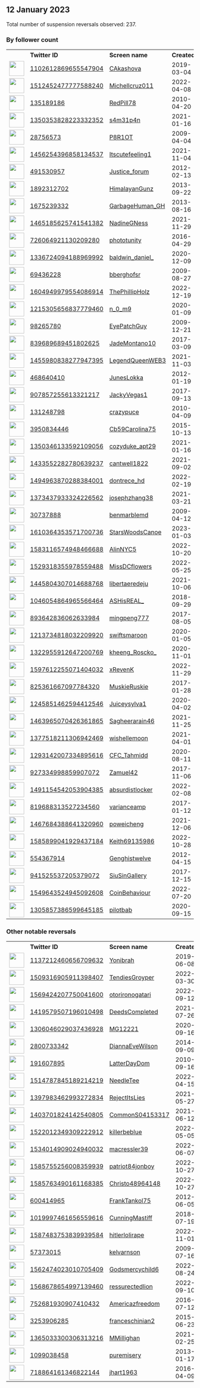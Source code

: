 
## 12 January 2023
Total number of suspension reversals observed: 237.

### By follower count
<table><tr><th></th><th align="left">Twitter ID</th><th align="left">Screen name</th>
<th align="left">Created</th><th align="left">Status</th><th align="left">Suspended</th><th align="left">Followers</th>
<tr><td><a href="https://pbs.twimg.com/profile_images/1612905780591599622/gTw3ieX8_normal.jpg"><img src="https://pbs.twimg.com/profile_images/1612905780591599622/gTw3ieX8_normal.jpg" width="40px" height="40px" align="center"/></a></td><td><a href="https://twitter.com/intent/user?user_id=1102612869655547904">1102612869655547904</a></td><td><a href="https://twitter.com/CAkashova">CAkashova</a></td><td>2019-03-04</td><td align="center"></td><td>2023-01-05</td><td>193555</td></tr>
<tr><td><a href="https://pbs.twimg.com/profile_images/1519097044899713026/CMVd786G_normal.jpg"><img src="https://pbs.twimg.com/profile_images/1519097044899713026/CMVd786G_normal.jpg" width="40px" height="40px" align="center"/></a></td><td><a href="https://twitter.com/intent/user?user_id=1512452477777588240">1512452477777588240</a></td><td><a href="https://twitter.com/Michellcruz011">Michellcruz011</a></td><td>2022-04-08</td><td align="center"></td><td>2022-12-29</td><td>151614</td></tr>
<tr><td><a href="https://pbs.twimg.com/profile_images/1613538737878700032/CauPIvGI_normal.jpg"><img src="https://pbs.twimg.com/profile_images/1613538737878700032/CauPIvGI_normal.jpg" width="40px" height="40px" align="center"/></a></td><td><a href="https://twitter.com/intent/user?user_id=135189186">135189186</a></td><td><a href="https://twitter.com/RedPill78">RedPill78</a></td><td>2010-04-20</td><td align="center"></td><td></td><td>94780</td></tr>
<tr><td><a href="https://pbs.twimg.com/profile_images/1529675700772302848/uXtYNx_v_normal.jpg"><img src="https://pbs.twimg.com/profile_images/1529675700772302848/uXtYNx_v_normal.jpg" width="40px" height="40px" align="center"/></a></td><td><a href="https://twitter.com/intent/user?user_id=1350353828223332352">1350353828223332352</a></td><td><a href="https://twitter.com/s4m31p4n">s4m31p4n</a></td><td>2021-01-16</td><td align="center"></td><td>2023-01-04</td><td>75422</td></tr>
<tr><td><a href="https://pbs.twimg.com/profile_images/1613556460662800384/5gPVBOvC_normal.jpg"><img src="https://pbs.twimg.com/profile_images/1613556460662800384/5gPVBOvC_normal.jpg" width="40px" height="40px" align="center"/></a></td><td><a href="https://twitter.com/intent/user?user_id=28756573">28756573</a></td><td><a href="https://twitter.com/P8R1OT">P8R1OT</a></td><td>2009-04-04</td><td align="center"></td><td></td><td>71908</td></tr>
<tr><td><a href="https://pbs.twimg.com/profile_images/1456254880536883209/xfqPfj37_normal.jpg"><img src="https://pbs.twimg.com/profile_images/1456254880536883209/xfqPfj37_normal.jpg" width="40px" height="40px" align="center"/></a></td><td><a href="https://twitter.com/intent/user?user_id=1456254396858134537">1456254396858134537</a></td><td><a href="https://twitter.com/Itscutefeeling1">Itscutefeeling1</a></td><td>2021-11-04</td><td align="center"></td><td>2022-12-17</td><td>58064</td></tr>
<tr><td><a href="https://pbs.twimg.com/profile_images/1134446093566169089/o_iTNi7K_normal.jpg"><img src="https://pbs.twimg.com/profile_images/1134446093566169089/o_iTNi7K_normal.jpg" width="40px" height="40px" align="center"/></a></td><td><a href="https://twitter.com/intent/user?user_id=491530957">491530957</a></td><td><a href="https://twitter.com/Justice_forum">Justice_forum</a></td><td>2012-02-13</td><td align="center"></td><td>2022-12-27</td><td>56443</td></tr>
<tr><td><a href="https://pbs.twimg.com/profile_images/1522159963614941186/A1pTHSwd_normal.jpg"><img src="https://pbs.twimg.com/profile_images/1522159963614941186/A1pTHSwd_normal.jpg" width="40px" height="40px" align="center"/></a></td><td><a href="https://twitter.com/intent/user?user_id=1892312702">1892312702</a></td><td><a href="https://twitter.com/HimalayanGunz">HimalayanGunz</a></td><td>2013-09-22</td><td align="center"></td><td>2023-01-04</td><td>34220</td></tr>
<tr><td><a href="https://pbs.twimg.com/profile_images/1049531025989062657/I0Iuajce_normal.jpg"><img src="https://pbs.twimg.com/profile_images/1049531025989062657/I0Iuajce_normal.jpg" width="40px" height="40px" align="center"/></a></td><td><a href="https://twitter.com/intent/user?user_id=1675239332">1675239332</a></td><td><a href="https://twitter.com/GarbageHuman_GH">GarbageHuman_GH</a></td><td>2013-08-16</td><td align="center"></td><td></td><td>28774</td></tr>
<tr><td><a href="https://pbs.twimg.com/profile_images/1465186808208113667/A-rq-bUb_normal.jpg"><img src="https://pbs.twimg.com/profile_images/1465186808208113667/A-rq-bUb_normal.jpg" width="40px" height="40px" align="center"/></a></td><td><a href="https://twitter.com/intent/user?user_id=1465185625741541382">1465185625741541382</a></td><td><a href="https://twitter.com/NadineGNess">NadineGNess</a></td><td>2021-11-29</td><td align="center"></td><td>2023-01-11</td><td>28651</td></tr>
<tr><td><a href="https://pbs.twimg.com/profile_images/726153395829112833/BfOPi-Ee_normal.jpg"><img src="https://pbs.twimg.com/profile_images/726153395829112833/BfOPi-Ee_normal.jpg" width="40px" height="40px" align="center"/></a></td><td><a href="https://twitter.com/intent/user?user_id=726064921130209280">726064921130209280</a></td><td><a href="https://twitter.com/phototunity">phototunity</a></td><td>2016-04-29</td><td align="center"></td><td>2023-01-07</td><td>26187</td></tr>
<tr><td><a href="https://pbs.twimg.com/profile_images/1655284792626216962/kPMBhMAi_normal.jpg"><img src="https://pbs.twimg.com/profile_images/1655284792626216962/kPMBhMAi_normal.jpg" width="40px" height="40px" align="center"/></a></td><td><a href="https://twitter.com/intent/user?user_id=1336724094188969992">1336724094188969992</a></td><td><a href="https://twitter.com/baldwin_daniel_">baldwin_daniel_</a></td><td>2020-12-09</td><td align="center"></td><td>2023-01-11</td><td>23813</td></tr>
<tr><td><a href="https://pbs.twimg.com/profile_images/1644017959516381190/uS1dMCG3_normal.jpg"><img src="https://pbs.twimg.com/profile_images/1644017959516381190/uS1dMCG3_normal.jpg" width="40px" height="40px" align="center"/></a></td><td><a href="https://twitter.com/intent/user?user_id=69436228">69436228</a></td><td><a href="https://twitter.com/bberghofsr">bberghofsr</a></td><td>2009-08-27</td><td align="center"></td><td></td><td>19679</td></tr>
<tr><td><a href="https://pbs.twimg.com/profile_images/1648202681394028547/KsYH0zEQ_normal.jpg"><img src="https://pbs.twimg.com/profile_images/1648202681394028547/KsYH0zEQ_normal.jpg" width="40px" height="40px" align="center"/></a></td><td><a href="https://twitter.com/intent/user?user_id=1604949979554086914">1604949979554086914</a></td><td><a href="https://twitter.com/ThePhillipHolz">ThePhillipHolz</a></td><td>2022-12-19</td><td align="center"></td><td>2023-01-05</td><td>12523</td></tr>
<tr><td><a href="https://pbs.twimg.com/profile_images/1621918976535154690/ecaLXXpC_normal.jpg"><img src="https://pbs.twimg.com/profile_images/1621918976535154690/ecaLXXpC_normal.jpg" width="40px" height="40px" align="center"/></a></td><td><a href="https://twitter.com/intent/user?user_id=1215305656837779460">1215305656837779460</a></td><td><a href="https://twitter.com/n_0_m9">n_0_m9</a></td><td>2020-01-09</td><td align="center"></td><td>2022-12-01</td><td>11916</td></tr>
<tr><td><a href="https://pbs.twimg.com/profile_images/570639372760793088/yKd-nHpt_normal.jpeg"><img src="https://pbs.twimg.com/profile_images/570639372760793088/yKd-nHpt_normal.jpeg" width="40px" height="40px" align="center"/></a></td><td><a href="https://twitter.com/intent/user?user_id=98265780">98265780</a></td><td><a href="https://twitter.com/EyePatchGuy">EyePatchGuy</a></td><td>2009-12-21</td><td align="center"></td><td>2023-01-06</td><td>11438</td></tr>
<tr><td><a href="https://pbs.twimg.com/profile_images/1658706927436611586/ILilDer-_normal.jpg"><img src="https://pbs.twimg.com/profile_images/1658706927436611586/ILilDer-_normal.jpg" width="40px" height="40px" align="center"/></a></td><td><a href="https://twitter.com/intent/user?user_id=839689689451802625">839689689451802625</a></td><td><a href="https://twitter.com/JadeMontano10">JadeMontano10</a></td><td>2017-03-09</td><td align="center"></td><td>2023-01-11</td><td>9685</td></tr>
<tr><td><a href="https://pbs.twimg.com/profile_images/1656185863615954944/QwvVgC8I_normal.jpg"><img src="https://pbs.twimg.com/profile_images/1656185863615954944/QwvVgC8I_normal.jpg" width="40px" height="40px" align="center"/></a></td><td><a href="https://twitter.com/intent/user?user_id=1455980838277947395">1455980838277947395</a></td><td><a href="https://twitter.com/LegendQueenWEB3">LegendQueenWEB3</a></td><td>2021-11-03</td><td align="center"></td><td>2022-12-30</td><td>7810</td></tr>
<tr><td><a href="https://pbs.twimg.com/profile_images/1135902201468133376/_NnvJlac_normal.png"><img src="https://pbs.twimg.com/profile_images/1135902201468133376/_NnvJlac_normal.png" width="40px" height="40px" align="center"/></a></td><td><a href="https://twitter.com/intent/user?user_id=468640410">468640410</a></td><td><a href="https://twitter.com/JunesLokka">JunesLokka</a></td><td>2012-01-19</td><td align="center"></td><td></td><td>7655</td></tr>
<tr><td><a href="https://pbs.twimg.com/profile_images/1216458947311222785/SeJla8M3_normal.jpg"><img src="https://pbs.twimg.com/profile_images/1216458947311222785/SeJla8M3_normal.jpg" width="40px" height="40px" align="center"/></a></td><td><a href="https://twitter.com/intent/user?user_id=907857255613321217">907857255613321217</a></td><td><a href="https://twitter.com/JackyVegas1">JackyVegas1</a></td><td>2017-09-13</td><td align="center"></td><td></td><td>6678</td></tr>
<tr><td><a href="https://pbs.twimg.com/profile_images/1481023021783842819/r3z6g-IJ_normal.jpg"><img src="https://pbs.twimg.com/profile_images/1481023021783842819/r3z6g-IJ_normal.jpg" width="40px" height="40px" align="center"/></a></td><td><a href="https://twitter.com/intent/user?user_id=131248798">131248798</a></td><td><a href="https://twitter.com/crazypuce">crazypuce</a></td><td>2010-04-09</td><td align="center"></td><td>2022-12-20</td><td>6431</td></tr>
<tr><td><a href="https://pbs.twimg.com/profile_images/1103436852386848768/QVRS4kP7_normal.jpg"><img src="https://pbs.twimg.com/profile_images/1103436852386848768/QVRS4kP7_normal.jpg" width="40px" height="40px" align="center"/></a></td><td><a href="https://twitter.com/intent/user?user_id=3950834446">3950834446</a></td><td><a href="https://twitter.com/Cb59Carolina75">Cb59Carolina75</a></td><td>2015-10-13</td><td align="center"></td><td></td><td>6401</td></tr>
<tr><td><a href="https://pbs.twimg.com/profile_images/1638938803938410497/Uyymh3Fq_normal.jpg"><img src="https://pbs.twimg.com/profile_images/1638938803938410497/Uyymh3Fq_normal.jpg" width="40px" height="40px" align="center"/></a></td><td><a href="https://twitter.com/intent/user?user_id=1350346133592109056">1350346133592109056</a></td><td><a href="https://twitter.com/cozyduke_apt29">cozyduke_apt29</a></td><td>2021-01-16</td><td align="center"></td><td>2023-01-06</td><td>6069</td></tr>
<tr><td><a href="https://pbs.twimg.com/profile_images/1653711107624689664/VlArpT89_normal.jpg"><img src="https://pbs.twimg.com/profile_images/1653711107624689664/VlArpT89_normal.jpg" width="40px" height="40px" align="center"/></a></td><td><a href="https://twitter.com/intent/user?user_id=1433552282780639237">1433552282780639237</a></td><td><a href="https://twitter.com/cantwell1822">cantwell1822</a></td><td>2021-09-02</td><td align="center"></td><td>2022-12-26</td><td>6064</td></tr>
<tr><td><a href="https://pbs.twimg.com/profile_images/1659002623662628864/BqPUOZ-P_normal.jpg"><img src="https://pbs.twimg.com/profile_images/1659002623662628864/BqPUOZ-P_normal.jpg" width="40px" height="40px" align="center"/></a></td><td><a href="https://twitter.com/intent/user?user_id=1494963870288384001">1494963870288384001</a></td><td><a href="https://twitter.com/dontrece_hd">dontrece_hd</a></td><td>2022-02-19</td><td align="center"></td><td>2023-01-07</td><td>5476</td></tr>
<tr><td><a href="https://pbs.twimg.com/profile_images/1422374281783267329/OIUP40jX_normal.jpg"><img src="https://pbs.twimg.com/profile_images/1422374281783267329/OIUP40jX_normal.jpg" width="40px" height="40px" align="center"/></a></td><td><a href="https://twitter.com/intent/user?user_id=1373437933324226562">1373437933324226562</a></td><td><a href="https://twitter.com/josephzhang38">josephzhang38</a></td><td>2021-03-21</td><td align="center"></td><td></td><td>5363</td></tr>
<tr><td><a href="https://pbs.twimg.com/profile_images/1610689484114300928/jR5FBMAN_normal.jpg"><img src="https://pbs.twimg.com/profile_images/1610689484114300928/jR5FBMAN_normal.jpg" width="40px" height="40px" align="center"/></a></td><td><a href="https://twitter.com/intent/user?user_id=30737888">30737888</a></td><td><a href="https://twitter.com/benmarblemd">benmarblemd</a></td><td>2009-04-12</td><td align="center">🚫</td><td>2023-01-05</td><td>4942</td></tr>
<tr><td><a href="https://pbs.twimg.com/profile_images/1643253145055776770/aJTAxTnN_normal.jpg"><img src="https://pbs.twimg.com/profile_images/1643253145055776770/aJTAxTnN_normal.jpg" width="40px" height="40px" align="center"/></a></td><td><a href="https://twitter.com/intent/user?user_id=1610364353571700736">1610364353571700736</a></td><td><a href="https://twitter.com/StarsWoodsCanoe">StarsWoodsCanoe</a></td><td>2023-01-03</td><td align="center"></td><td>2023-01-11</td><td>4229</td></tr>
<tr><td><a href="https://pbs.twimg.com/profile_images/1583116871372623873/m-APEx4k_normal.jpg"><img src="https://pbs.twimg.com/profile_images/1583116871372623873/m-APEx4k_normal.jpg" width="40px" height="40px" align="center"/></a></td><td><a href="https://twitter.com/intent/user?user_id=1583116574948466688">1583116574948466688</a></td><td><a href="https://twitter.com/AlinNYC5">AlinNYC5</a></td><td>2022-10-20</td><td align="center"></td><td>2023-01-07</td><td>3971</td></tr>
<tr><td><a href="https://pbs.twimg.com/profile_images/1635475794595135488/jy1KC-Ct_normal.jpg"><img src="https://pbs.twimg.com/profile_images/1635475794595135488/jy1KC-Ct_normal.jpg" width="40px" height="40px" align="center"/></a></td><td><a href="https://twitter.com/intent/user?user_id=1529318355978559488">1529318355978559488</a></td><td><a href="https://twitter.com/MissDCflowers">MissDCflowers</a></td><td>2022-05-25</td><td align="center"></td><td>2023-01-07</td><td>3887</td></tr>
<tr><td><a href="https://pbs.twimg.com/profile_images/1445805046990581760/qntyHCrg_normal.jpg"><img src="https://pbs.twimg.com/profile_images/1445805046990581760/qntyHCrg_normal.jpg" width="40px" height="40px" align="center"/></a></td><td><a href="https://twitter.com/intent/user?user_id=1445804307014688768">1445804307014688768</a></td><td><a href="https://twitter.com/libertaeredeju">libertaeredeju</a></td><td>2021-10-06</td><td align="center"></td><td>2023-01-07</td><td>3832</td></tr>
<tr><td><a href="https://pbs.twimg.com/profile_images/1633179703770075137/pm0Lm4s9_normal.jpg"><img src="https://pbs.twimg.com/profile_images/1633179703770075137/pm0Lm4s9_normal.jpg" width="40px" height="40px" align="center"/></a></td><td><a href="https://twitter.com/intent/user?user_id=1046054864965566464">1046054864965566464</a></td><td><a href="https://twitter.com/ASHisREAL_">ASHisREAL_</a></td><td>2018-09-29</td><td align="center">🚫</td><td>2022-05-14</td><td>3608</td></tr>
<tr><td><a href="https://pbs.twimg.com/profile_images/1653587683447549955/AvKZLZwo_normal.jpg"><img src="https://pbs.twimg.com/profile_images/1653587683447549955/AvKZLZwo_normal.jpg" width="40px" height="40px" align="center"/></a></td><td><a href="https://twitter.com/intent/user?user_id=893642836062633984">893642836062633984</a></td><td><a href="https://twitter.com/mingpeng777">mingpeng777</a></td><td>2017-08-05</td><td align="center"></td><td>2023-01-11</td><td>3545</td></tr>
<tr><td><a href="https://pbs.twimg.com/profile_images/1578380291554439171/wnjl2cwx_normal.jpg"><img src="https://pbs.twimg.com/profile_images/1578380291554439171/wnjl2cwx_normal.jpg" width="40px" height="40px" align="center"/></a></td><td><a href="https://twitter.com/intent/user?user_id=1213734818032209920">1213734818032209920</a></td><td><a href="https://twitter.com/swiftsmaroon">swiftsmaroon</a></td><td>2020-01-05</td><td align="center"></td><td>2023-01-07</td><td>3520</td></tr>
<tr><td><a href="https://pbs.twimg.com/profile_images/1649537076172292096/0ngtSxEn_normal.jpg"><img src="https://pbs.twimg.com/profile_images/1649537076172292096/0ngtSxEn_normal.jpg" width="40px" height="40px" align="center"/></a></td><td><a href="https://twitter.com/intent/user?user_id=1322955912647200769">1322955912647200769</a></td><td><a href="https://twitter.com/kheeng_Roscko_">kheeng_Roscko_</a></td><td>2020-11-01</td><td align="center"></td><td>2023-01-07</td><td>3238</td></tr>
<tr><td><a href="https://pbs.twimg.com/profile_images/1643294911993634826/wHjkm1b__normal.jpg"><img src="https://pbs.twimg.com/profile_images/1643294911993634826/wHjkm1b__normal.jpg" width="40px" height="40px" align="center"/></a></td><td><a href="https://twitter.com/intent/user?user_id=1597612255071404032">1597612255071404032</a></td><td><a href="https://twitter.com/xRevenK">xRevenK</a></td><td>2022-11-29</td><td align="center">🔒</td><td>2023-01-08</td><td>3200</td></tr>
<tr><td><a href="https://pbs.twimg.com/profile_images/829906046537854977/6zvjzbLY_normal.jpg"><img src="https://pbs.twimg.com/profile_images/829906046537854977/6zvjzbLY_normal.jpg" width="40px" height="40px" align="center"/></a></td><td><a href="https://twitter.com/intent/user?user_id=825361667097784320">825361667097784320</a></td><td><a href="https://twitter.com/MuskieRuskie">MuskieRuskie</a></td><td>2017-01-28</td><td align="center"></td><td>2022-10-25</td><td>3168</td></tr>
<tr><td><a href="https://pbs.twimg.com/profile_images/1654749170362662912/7Qr-gwoq_normal.jpg"><img src="https://pbs.twimg.com/profile_images/1654749170362662912/7Qr-gwoq_normal.jpg" width="40px" height="40px" align="center"/></a></td><td><a href="https://twitter.com/intent/user?user_id=1245851462594412546">1245851462594412546</a></td><td><a href="https://twitter.com/Juiceysylva1">Juiceysylva1</a></td><td>2020-04-02</td><td align="center"></td><td>2022-12-26</td><td>3000</td></tr>
<tr><td><a href="https://pbs.twimg.com/profile_images/1658165962858700800/ntYY0FHF_normal.jpg"><img src="https://pbs.twimg.com/profile_images/1658165962858700800/ntYY0FHF_normal.jpg" width="40px" height="40px" align="center"/></a></td><td><a href="https://twitter.com/intent/user?user_id=1463965070426361865">1463965070426361865</a></td><td><a href="https://twitter.com/Sagheerarain46">Sagheerarain46</a></td><td>2021-11-25</td><td align="center"></td><td>2022-12-06</td><td>2989</td></tr>
<tr><td><a href="https://pbs.twimg.com/profile_images/1619100717893165057/Bcfe20N-_normal.jpg"><img src="https://pbs.twimg.com/profile_images/1619100717893165057/Bcfe20N-_normal.jpg" width="40px" height="40px" align="center"/></a></td><td><a href="https://twitter.com/intent/user?user_id=1377518211306942469">1377518211306942469</a></td><td><a href="https://twitter.com/wishellemoon">wishellemoon</a></td><td>2021-04-01</td><td align="center"></td><td>2023-01-08</td><td>2860</td></tr>
<tr><td><a href="https://pbs.twimg.com/profile_images/1645458440595329024/VN1Y0TW1_normal.jpg"><img src="https://pbs.twimg.com/profile_images/1645458440595329024/VN1Y0TW1_normal.jpg" width="40px" height="40px" align="center"/></a></td><td><a href="https://twitter.com/intent/user?user_id=1293142007334895616">1293142007334895616</a></td><td><a href="https://twitter.com/CFC_Tahmidd">CFC_Tahmidd</a></td><td>2020-08-11</td><td align="center"></td><td>2022-12-12</td><td>2558</td></tr>
<tr><td><a href="https://pbs.twimg.com/profile_images/1374448584226004993/II52dTw-_normal.jpg"><img src="https://pbs.twimg.com/profile_images/1374448584226004993/II52dTw-_normal.jpg" width="40px" height="40px" align="center"/></a></td><td><a href="https://twitter.com/intent/user?user_id=927334998859907072">927334998859907072</a></td><td><a href="https://twitter.com/Zamuel42">Zamuel42</a></td><td>2017-11-06</td><td align="center"></td><td>2022-09-27</td><td>2465</td></tr>
<tr><td><a href="https://pbs.twimg.com/profile_images/1594929823826456576/JrQcum1G_normal.jpg"><img src="https://pbs.twimg.com/profile_images/1594929823826456576/JrQcum1G_normal.jpg" width="40px" height="40px" align="center"/></a></td><td><a href="https://twitter.com/intent/user?user_id=1491154542053904385">1491154542053904385</a></td><td><a href="https://twitter.com/absurdistlocker">absurdistlocker</a></td><td>2022-02-08</td><td align="center"></td><td>2023-01-07</td><td>2015</td></tr>
<tr><td><a href="https://pbs.twimg.com/profile_images/1616157204502937615/xwpkaNxz_normal.jpg"><img src="https://pbs.twimg.com/profile_images/1616157204502937615/xwpkaNxz_normal.jpg" width="40px" height="40px" align="center"/></a></td><td><a href="https://twitter.com/intent/user?user_id=819688313527234560">819688313527234560</a></td><td><a href="https://twitter.com/varianceamp">varianceamp</a></td><td>2017-01-12</td><td align="center">🚫</td><td>2022-10-22</td><td>2001</td></tr>
<tr><td><a href="https://pbs.twimg.com/profile_images/1663395949950173184/XdYZZous_normal.png"><img src="https://pbs.twimg.com/profile_images/1663395949950173184/XdYZZous_normal.png" width="40px" height="40px" align="center"/></a></td><td><a href="https://twitter.com/intent/user?user_id=1467684388641320960">1467684388641320960</a></td><td><a href="https://twitter.com/poweicheng">poweicheng</a></td><td>2021-12-06</td><td align="center"></td><td>2023-01-07</td><td>2001</td></tr>
<tr><td><a href="https://pbs.twimg.com/profile_images/1662724577594572804/XDg85nQT_normal.jpg"><img src="https://pbs.twimg.com/profile_images/1662724577594572804/XDg85nQT_normal.jpg" width="40px" height="40px" align="center"/></a></td><td><a href="https://twitter.com/intent/user?user_id=1585899041929437184">1585899041929437184</a></td><td><a href="https://twitter.com/Keith69135986">Keith69135986</a></td><td>2022-10-28</td><td align="center"></td><td>2022-12-27</td><td>1905</td></tr>
<tr><td><a href="https://pbs.twimg.com/profile_images/1206425449859092480/IdmFHQir_normal.jpg"><img src="https://pbs.twimg.com/profile_images/1206425449859092480/IdmFHQir_normal.jpg" width="40px" height="40px" align="center"/></a></td><td><a href="https://twitter.com/intent/user?user_id=554367914">554367914</a></td><td><a href="https://twitter.com/Genghistwelve">Genghistwelve</a></td><td>2012-04-15</td><td align="center"></td><td></td><td>1843</td></tr>
<tr><td><a href="https://pbs.twimg.com/profile_images/941541690115989504/xszxWqzJ_normal.jpg"><img src="https://pbs.twimg.com/profile_images/941541690115989504/xszxWqzJ_normal.jpg" width="40px" height="40px" align="center"/></a></td><td><a href="https://twitter.com/intent/user?user_id=941525537205379072">941525537205379072</a></td><td><a href="https://twitter.com/SiuSinGallery">SiuSinGallery</a></td><td>2017-12-15</td><td align="center"></td><td></td><td>1781</td></tr>
<tr><td><a href="https://pbs.twimg.com/profile_images/1584215187258736640/f8dsiu0N_normal.jpg"><img src="https://pbs.twimg.com/profile_images/1584215187258736640/f8dsiu0N_normal.jpg" width="40px" height="40px" align="center"/></a></td><td><a href="https://twitter.com/intent/user?user_id=1549643524945092608">1549643524945092608</a></td><td><a href="https://twitter.com/CoinBehaviour">CoinBehaviour</a></td><td>2022-07-20</td><td align="center"></td><td>2023-01-07</td><td>1679</td></tr>
<tr><td><a href="https://pbs.twimg.com/profile_images/1516460914731630592/8T9KH8-6_normal.jpg"><img src="https://pbs.twimg.com/profile_images/1516460914731630592/8T9KH8-6_normal.jpg" width="40px" height="40px" align="center"/></a></td><td><a href="https://twitter.com/intent/user?user_id=1305857386599645185">1305857386599645185</a></td><td><a href="https://twitter.com/pilotbab">pilotbab</a></td><td>2020-09-15</td><td align="center"></td><td>2022-12-12</td><td>1640</td></tr>
</table>

### Other notable reversals
<table><tr><th></th><th align="left">Twitter ID</th><th align="left">Screen name</th>
<th align="left">Created</th><th align="left">Status</th><th align="left">Suspended</th><th align="left">Followers</th>
<tr><td><a href="https://pbs.twimg.com/profile_images/1607911482053861376/S0wYuAKU_normal.jpg"><img src="https://pbs.twimg.com/profile_images/1607911482053861376/S0wYuAKU_normal.jpg" width="40px" height="40px" align="center"/></a></td><td><a href="https://twitter.com/intent/user?user_id=1137212460656709632">1137212460656709632</a></td><td><a href="https://twitter.com/Yonibrah">Yonibrah</a></td><td>2019-06-08</td><td align="center">🔒👋</td><td>2023-01-08</td><td>1379</td></tr>
<tr><td><a href="https://pbs.twimg.com/profile_images/1543005113983320066/9KoG1tuq_normal.jpg"><img src="https://pbs.twimg.com/profile_images/1543005113983320066/9KoG1tuq_normal.jpg" width="40px" height="40px" align="center"/></a></td><td><a href="https://twitter.com/intent/user?user_id=1509316905911398407">1509316905911398407</a></td><td><a href="https://twitter.com/TendiesGroyper">TendiesGroyper</a></td><td>2022-03-30</td><td align="center">🚫</td><td>2023-01-08</td><td>193</td></tr>
<tr><td><a href="https://pbs.twimg.com/profile_images/1590483002538221568/MWC6p4b__normal.jpg"><img src="https://pbs.twimg.com/profile_images/1590483002538221568/MWC6p4b__normal.jpg" width="40px" height="40px" align="center"/></a></td><td><a href="https://twitter.com/intent/user?user_id=1569424207750041600">1569424207750041600</a></td><td><a href="https://twitter.com/otorironogatari">otorironogatari</a></td><td>2022-09-12</td><td align="center"></td><td>2023-01-08</td><td>631</td></tr>
<tr><td><a href="https://pbs.twimg.com/profile_images/1655202930692063233/gqRL_k9X_normal.jpg"><img src="https://pbs.twimg.com/profile_images/1655202930692063233/gqRL_k9X_normal.jpg" width="40px" height="40px" align="center"/></a></td><td><a href="https://twitter.com/intent/user?user_id=1419579507196010498">1419579507196010498</a></td><td><a href="https://twitter.com/DeedsCompleted">DeedsCompleted</a></td><td>2021-07-26</td><td align="center"></td><td>2022-12-11</td><td>241</td></tr>
<tr><td><a href="https://pbs.twimg.com/profile_images/1658113495534010373/QQW8xZqr_normal.jpg"><img src="https://pbs.twimg.com/profile_images/1658113495534010373/QQW8xZqr_normal.jpg" width="40px" height="40px" align="center"/></a></td><td><a href="https://twitter.com/intent/user?user_id=1306046029037436928">1306046029037436928</a></td><td><a href="https://twitter.com/MG12221">MG12221</a></td><td>2020-09-16</td><td align="center"></td><td>2023-01-11</td><td>211</td></tr>
<tr><td><a href="https://pbs.twimg.com/profile_images/1502032519327363072/9NOJeXiN_normal.jpg"><img src="https://pbs.twimg.com/profile_images/1502032519327363072/9NOJeXiN_normal.jpg" width="40px" height="40px" align="center"/></a></td><td><a href="https://twitter.com/intent/user?user_id=2800733342">2800733342</a></td><td><a href="https://twitter.com/DiannaEveWilson">DiannaEveWilson</a></td><td>2014-09-09</td><td align="center"></td><td>2022-12-13</td><td>268</td></tr>
<tr><td><a href="https://pbs.twimg.com/profile_images/1659055718757175296/ehXRzYKF_normal.jpg"><img src="https://pbs.twimg.com/profile_images/1659055718757175296/ehXRzYKF_normal.jpg" width="40px" height="40px" align="center"/></a></td><td><a href="https://twitter.com/intent/user?user_id=191607895">191607895</a></td><td><a href="https://twitter.com/LatterDayDom">LatterDayDom</a></td><td>2010-09-16</td><td align="center"></td><td>2023-01-01</td><td>229</td></tr>
<tr><td><a href="https://pbs.twimg.com/profile_images/1582401488730595328/4Jvxwgcv_normal.jpg"><img src="https://pbs.twimg.com/profile_images/1582401488730595328/4Jvxwgcv_normal.jpg" width="40px" height="40px" align="center"/></a></td><td><a href="https://twitter.com/intent/user?user_id=1514787845189214219">1514787845189214219</a></td><td><a href="https://twitter.com/NeedleTee">NeedleTee</a></td><td>2022-04-15</td><td align="center"></td><td>2022-12-28</td><td>809</td></tr>
<tr><td><a href="https://pbs.twimg.com/profile_images/1398110312612515843/w_-OCbMw_normal.jpg"><img src="https://pbs.twimg.com/profile_images/1398110312612515843/w_-OCbMw_normal.jpg" width="40px" height="40px" align="center"/></a></td><td><a href="https://twitter.com/intent/user?user_id=1397983462993272834">1397983462993272834</a></td><td><a href="https://twitter.com/RejectItsLies">RejectItsLies</a></td><td>2021-05-27</td><td align="center"></td><td>2023-01-08</td><td>478</td></tr>
<tr><td><a href="https://pbs.twimg.com/profile_images/1458675401077657607/yfviLBOZ_normal.jpg"><img src="https://pbs.twimg.com/profile_images/1458675401077657607/yfviLBOZ_normal.jpg" width="40px" height="40px" align="center"/></a></td><td><a href="https://twitter.com/intent/user?user_id=1403701824142540805">1403701824142540805</a></td><td><a href="https://twitter.com/CommonS04153317">CommonS04153317</a></td><td>2021-06-12</td><td align="center"></td><td>2023-01-08</td><td>559</td></tr>
<tr><td><a href="https://pbs.twimg.com/profile_images/1547872578227687424/nTDwaDAw_normal.jpg"><img src="https://pbs.twimg.com/profile_images/1547872578227687424/nTDwaDAw_normal.jpg" width="40px" height="40px" align="center"/></a></td><td><a href="https://twitter.com/intent/user?user_id=1522012349309222912">1522012349309222912</a></td><td><a href="https://twitter.com/killerbeblue">killerbeblue</a></td><td>2022-05-05</td><td align="center"></td><td>2022-12-24</td><td>164</td></tr>
<tr><td><a href="https://pbs.twimg.com/profile_images/1534014978998407169/xLgZVEll_normal.jpg"><img src="https://pbs.twimg.com/profile_images/1534014978998407169/xLgZVEll_normal.jpg" width="40px" height="40px" align="center"/></a></td><td><a href="https://twitter.com/intent/user?user_id=1534014909024940032">1534014909024940032</a></td><td><a href="https://twitter.com/macressler39">macressler39</a></td><td>2022-06-07</td><td align="center"></td><td>2023-01-07</td><td>727</td></tr>
<tr><td><a href="https://pbs.twimg.com/profile_images/1613574325625393152/JTdNT-qI_normal.jpg"><img src="https://pbs.twimg.com/profile_images/1613574325625393152/JTdNT-qI_normal.jpg" width="40px" height="40px" align="center"/></a></td><td><a href="https://twitter.com/intent/user?user_id=1585755256008359939">1585755256008359939</a></td><td><a href="https://twitter.com/patriot84jonboy">patriot84jonboy</a></td><td>2022-10-27</td><td align="center">👋</td><td>2023-01-09</td><td>432</td></tr>
<tr><td><a href="https://pbs.twimg.com/profile_images/1597037059667025923/L3H9pllM_normal.jpg"><img src="https://pbs.twimg.com/profile_images/1597037059667025923/L3H9pllM_normal.jpg" width="40px" height="40px" align="center"/></a></td><td><a href="https://twitter.com/intent/user?user_id=1585763490161168385">1585763490161168385</a></td><td><a href="https://twitter.com/Christo48964148">Christo48964148</a></td><td>2022-10-27</td><td align="center">👋</td><td>2022-12-16</td><td>1146</td></tr>
<tr><td><a href="https://pbs.twimg.com/profile_images/1551657401849364480/nzosvdwe_normal.jpg"><img src="https://pbs.twimg.com/profile_images/1551657401849364480/nzosvdwe_normal.jpg" width="40px" height="40px" align="center"/></a></td><td><a href="https://twitter.com/intent/user?user_id=600414965">600414965</a></td><td><a href="https://twitter.com/FrankTankol75">FrankTankol75</a></td><td>2012-06-05</td><td align="center"></td><td>2022-11-29</td><td>55</td></tr>
<tr><td><a href="https://pbs.twimg.com/profile_images/1023347942575484928/Mdw8c5yS_normal.jpg"><img src="https://pbs.twimg.com/profile_images/1023347942575484928/Mdw8c5yS_normal.jpg" width="40px" height="40px" align="center"/></a></td><td><a href="https://twitter.com/intent/user?user_id=1019997461656559616">1019997461656559616</a></td><td><a href="https://twitter.com/CunningMastiff">CunningMastiff</a></td><td>2018-07-19</td><td align="center"></td><td>2023-01-10</td><td>299</td></tr>
<tr><td><a href="https://pbs.twimg.com/profile_images/1618608875170631680/R6g0aViE_normal.jpg"><img src="https://pbs.twimg.com/profile_images/1618608875170631680/R6g0aViE_normal.jpg" width="40px" height="40px" align="center"/></a></td><td><a href="https://twitter.com/intent/user?user_id=1587483753839939584">1587483753839939584</a></td><td><a href="https://twitter.com/hitlerlolirape">hitlerlolirape</a></td><td>2022-11-01</td><td align="center">🚫</td><td>2023-01-10</td><td>1039</td></tr>
<tr><td><a href="https://abs.twimg.com/sticky/default_profile_images/default_profile_normal.png"><img src="https://abs.twimg.com/sticky/default_profile_images/default_profile_normal.png" width="40px" height="40px" align="center"/></a></td><td><a href="https://twitter.com/intent/user?user_id=57373015">57373015</a></td><td><a href="https://twitter.com/kelvarnson">kelvarnson</a></td><td>2009-07-16</td><td align="center"></td><td>2023-01-11</td><td>112</td></tr>
<tr><td><a href="https://pbs.twimg.com/profile_images/1562474462439694336/44WjYAAX_normal.jpg"><img src="https://pbs.twimg.com/profile_images/1562474462439694336/44WjYAAX_normal.jpg" width="40px" height="40px" align="center"/></a></td><td><a href="https://twitter.com/intent/user?user_id=1562474023010705409">1562474023010705409</a></td><td><a href="https://twitter.com/Godsmercychild6">Godsmercychild6</a></td><td>2022-08-24</td><td align="center"></td><td>2022-12-16</td><td>314</td></tr>
<tr><td><a href="https://pbs.twimg.com/profile_images/1611026467634176000/CcDLj_2B_normal.jpg"><img src="https://pbs.twimg.com/profile_images/1611026467634176000/CcDLj_2B_normal.jpg" width="40px" height="40px" align="center"/></a></td><td><a href="https://twitter.com/intent/user?user_id=1568678654997139460">1568678654997139460</a></td><td><a href="https://twitter.com/ressurectedlion">ressurectedlion</a></td><td>2022-09-10</td><td align="center">🚫</td><td>2023-01-07</td><td>450</td></tr>
<tr><td><a href="https://pbs.twimg.com/profile_images/1554919774458634240/LWSfc2Nb_normal.jpg"><img src="https://pbs.twimg.com/profile_images/1554919774458634240/LWSfc2Nb_normal.jpg" width="40px" height="40px" align="center"/></a></td><td><a href="https://twitter.com/intent/user?user_id=752681930907410432">752681930907410432</a></td><td><a href="https://twitter.com/Americazfreedom">Americazfreedom</a></td><td>2016-07-12</td><td align="center"></td><td>2023-01-07</td><td>317</td></tr>
<tr><td><a href="https://pbs.twimg.com/profile_images/1639254879737716736/kaGu3NYp_normal.jpg"><img src="https://pbs.twimg.com/profile_images/1639254879737716736/kaGu3NYp_normal.jpg" width="40px" height="40px" align="center"/></a></td><td><a href="https://twitter.com/intent/user?user_id=3253906285">3253906285</a></td><td><a href="https://twitter.com/franceschinian2">franceschinian2</a></td><td>2015-06-23</td><td align="center"></td><td>2022-12-18</td><td>517</td></tr>
<tr><td><a href="https://pbs.twimg.com/profile_images/1621636780855271424/PZ5oWK1Y_normal.jpg"><img src="https://pbs.twimg.com/profile_images/1621636780855271424/PZ5oWK1Y_normal.jpg" width="40px" height="40px" align="center"/></a></td><td><a href="https://twitter.com/intent/user?user_id=1365033300306313216">1365033300306313216</a></td><td><a href="https://twitter.com/MMillighan">MMillighan</a></td><td>2021-02-25</td><td align="center"></td><td>2023-01-07</td><td>393</td></tr>
<tr><td><a href="https://pbs.twimg.com/profile_images/1640166217771020289/Q3sWFCuX_normal.jpg"><img src="https://pbs.twimg.com/profile_images/1640166217771020289/Q3sWFCuX_normal.jpg" width="40px" height="40px" align="center"/></a></td><td><a href="https://twitter.com/intent/user?user_id=1099038458">1099038458</a></td><td><a href="https://twitter.com/puremisery">puremisery</a></td><td>2013-01-17</td><td align="center">🚫</td><td>2023-01-07</td><td>183</td></tr>
<tr><td><a href="https://pbs.twimg.com/profile_images/1521582328790802433/0bK6izn2_normal.jpg"><img src="https://pbs.twimg.com/profile_images/1521582328790802433/0bK6izn2_normal.jpg" width="40px" height="40px" align="center"/></a></td><td><a href="https://twitter.com/intent/user?user_id=718864161346822144">718864161346822144</a></td><td><a href="https://twitter.com/jhart1963">jhart1963</a></td><td>2016-04-09</td><td align="center"></td><td>2023-01-08</td><td>629</td></tr>
</table>

